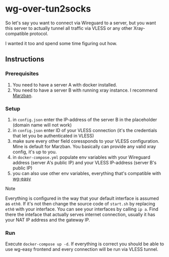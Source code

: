 # wg-over-tun2socks

So let's say you want to connect via Wireguard to a server, but you want this server to actually tunnel all traffic via VLESS or any other Xray-compatible protocol.

I wanted it too and spend some time figuring out how.

## Instructions

### Prerequisites 
1) You need to have a server A with docker installed.
2) You need to have a server B with running xray instance. I recommend [Marzban](https://github.com/Gozargah/Marzban).

### Setup

1) in `config.json` enter the IP-address of the server B in the placeholder (domain name will not work)
2) in `config.json` enter ID of your VLESS connection (it's the credentials that let you be authenticated in VLESS)
3) make sure every other field coressponds to your VLESS configuration. Mine is default for Marzban. You basically can provide any valid xray config, it's up to you.
4) in `docker-compose.yml` populate env variables with your Wireguard address (server A's public IP) and your VLESS IP-address (server B's public IP)
5) you can also use other env variables, everything that's compatible with [wg-easy](https://github.com/wg-easy/wg-easy/)

> [!NOTE] 
> Everything is configured in the way that your default interface is assumed as `eth0`. If it's not then change the source code of `start.sh` by replacing `eth0` with your interface. You can see your interfaces by calling `ip a`. Find there the inteface that actually serves internet connection, usually it has your NAT IP address and the gateway IP.


### Run

Execute `docker-compose up -d`.
If everything is correct you should be able to use wg-easy frontend and every connection will be run via VLESS tunnel.

